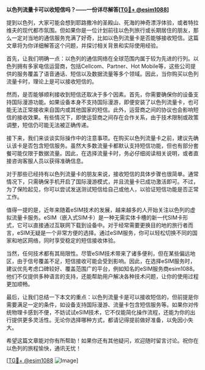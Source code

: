 **以色列流量卡可以收短信吗？——一份详尽解答[[TG💪+ @esim1088](https://t.me/s/esim1088)]**

提到以色列，大家可能会想到耶路撒冷的圣殿山、死海的神奇漂浮体验，或者特拉维夫的现代都市氛围。但如果你是一位计划前往以色列旅行或长期居住的朋友，那么一定对当地的通信服务充满了好奇，比如以色列流量卡是否能够接收短信。这篇文章将为你详细解答这个问题，并探讨相关背景和实际使用经验。

首先，让我们明确一点：以色列的通信网络在全球范围内属于较为先进的行列。以色列拥有多家电信运营商，包括Cellcom、Partner、Hot Mobile等，这些公司提供的服务覆盖了语音通话、短信以及数据流量等多个领域。因此，当你购买以色列流量卡时，理论上是可以接收短信的。

然而，是否能够顺利接收到短信还取决于多个因素。首先，你需要确保你的设备支持国际漫游功能。如果设备本身不支持国际漫游，即便安装了以色列流量卡，也可能无法正常接收来自国内或其他国家的短信。此外，运营商之间的协议也会影响短信的接收效果。有些情况下，即使运营商之间存在合作关系，由于技术限制或政策调整，短信仍可能无法被正确传递。

接下来，我们来谈谈实际操作中的注意事项。在购买以色列流量卡之前，建议先确认该卡是否包含短信服务。虽然大多数流量卡都默认支持短信功能，但也有部分套餐可能仅限于数据流量。因此，在选择流量卡时，务必仔细阅读相关说明，或者直接咨询客服人员以获得准确信息。

对于那些已经持有以色列流量卡的朋友来说，接收短信的具体步骤也很简单。通常情况下，只需确保手机开启了国际漫游模式，并且流量卡已成功激活即可。不过，为了保险起见，你可以尝试发送测试短信给自己或他人，以验证短信功能是否正常工作。

值得一提的是，近年来随着eSIM技术的发展，越来越多的人开始关注以色列的虚拟流量卡服务。eSIM（嵌入式SIM卡）是一种无需实体卡槽的新一代SIM卡形式，它可以直接通过互联网下载到设备中。对于经常需要更换目的地的旅行者而言，eSIM无疑是一个非常方便的选择。通过eSIM服务，你可以轻松切换不同的国家和地区网络，同时享受稳定的短信接收体验。

当然，任何技术都有其局限性。尽管eSIM技术带来了诸多便利，但在某些偏远地区，由于信号覆盖不足，短信接收可能会受到影响。因此，在选择eSIM服务时，建议优先考虑口碑较好、覆盖范围广的平台，例如知名的eSIM服务商esim1088。他们不仅提供多种语言的支持，还能帮助用户解决各种技术问题，让你的使用过程更加顺畅。

最后，让我们总结一下本文的重点：以色列流量卡是可以接收短信的，但前提是你需要满足一定的条件，如设备支持国际漫游、流量卡包含短信服务等。如果你对传统物理卡感到不便，不妨试试eSIM技术，它不仅能简化操作流程，还能为你的出行提供更多灵活性。无论你选择哪种方式，都请记得提前做好准备，以免因小失大。

希望这篇文章能对你有所帮助！如果你还有其他疑问，欢迎随时留言讨论。祝你在以色列的旅程愉快，通讯无忧！

[[TG💪+ @esim1088](https://t.me/s/esim1088) ![Image](https://i.postimg.cc/4NQfJmqS/Snipaste-2025-05-13-00-14-12.png)]